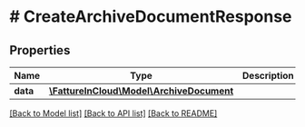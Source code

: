 # # CreateArchiveDocumentResponse

## Properties

Name | Type | Description | Notes
------------ | ------------- | ------------- | -------------
**data** | [**\FattureInCloud\Model\ArchiveDocument**](ArchiveDocument.md) |  | [optional]

[[Back to Model list]](../../README.md#models) [[Back to API list]](../../README.md#endpoints) [[Back to README]](../../README.md)
